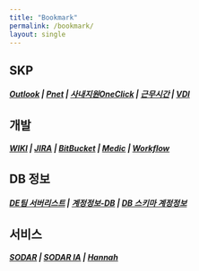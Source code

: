 ```yaml
---
title: "Bookmark"
permalink: /bookmark/
layout: single
---
```



## SKP

##### [Outlook](https://owa.skplanet.com/owa/#path=/mail)  |  [Pnet](http://pnet.skplanet.com/main/index.aspx)  |  [사내지원OneClick](http://supportportal.skplanet.com/main/main.aspx)  | [근무시간](http://workinghours.skplanet.com/main)  |  [VDI](http://workspace.skplanet.com/Citrix/StoreWeb)

## 개발

##### [WIKI](http://wiki.skplanet.com/display/DE/Team+Weekly)  |  [JIRA](http://jira.skplanet.com/secure/Dashboard.jspa)  |  [BitBucket](http://code.skplanet.com/dashboard)  |  [Medic](http://medic.skplanet.co.kr:7000/databases)  |  [Workflow](https://skpcorp-my.sharepoint.com/:x:/g/personal/minjun_bae_skplanet_com1/EZ22S12VqWFIo8UifpQQTY8B2cPd52OwDtTd-P21wtivJQ?e=4%3AYbfNlN&at=9)


## DB 정보

##### [DE팀 서버리스트](https://skpcorp-my.sharepoint.com/:x:/g/personal/cookatrice_skplanet_com/EdQQbgmFIA1DtQW4yv5RQa4B4ibmVLGt3OA0p0u1p2dJVg?e=4%3AzZt8by&at=9)  |  [계정정보-DB](http://wiki.skplanet.com/pages/viewpage.action?pageId=75002137)  |  [DB 스키마 계정정보](http://wiki.skplanet.com/pages/viewpage.action?pageId=320091775)

## 서비스

##### [SODAR](https://sodar.syrup.co.kr/index.html)  |  [SODAR IA](https://sodaradmin.syrup.co.kr/index.html)  |  [Hannah](https://hannahadmin.syrup.co.kr/#/pages/login)
